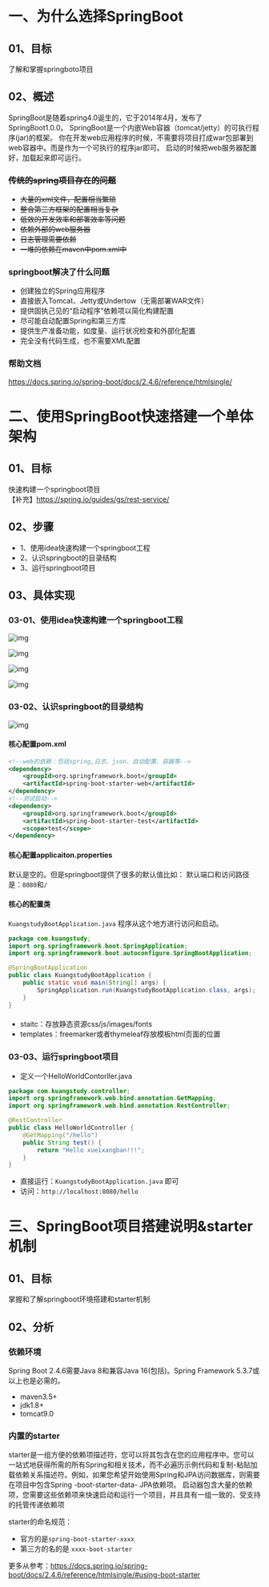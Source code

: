 # 一、为什么选择SpringBoot

## 01、目标

了解和掌握springboto项目

## 02、概述

SpringBoot是随着spring4.0诞生的，它于2014年4月，发布了SpringBoot1.0.0。
SpringBoot是一个内嵌Web容器（tomcat/jetty）的可执行程序(jar)的框架。
你在开发web应用程序的时候，不需要将项目打成war包部署到web容器中。而是作为一个可执行的程序jar即可。
启动的时候把web服务器配置好，加载起来即可运行。

<del>

### 传统的spring项目存在的问题

- 大量的xml文件，配置相当繁琐
- 整合第三方框架的配置相当复杂
- 低效的开发效率和部署效率等问题
- 依赖外部的web服务器
- 日志管理需要依赖
- 一堆的依赖在maven中pom.xml中

</del>

### springboot解决了什么问题

- 创建独立的Spring应用程序
- 直接嵌入Tomcat、Jetty或Undertow（无需部署WAR文件）
- 提供固执己见的“启动程序”依赖项以简化构建配置
- 尽可能自动配置Spring和第三方库
- 提供生产准备功能，如度量、运行状况检查和外部化配置
- 完全没有代码生成，也不需要XML配置

### 帮助文档

https://docs.spring.io/spring-boot/docs/2.4.6/reference/htmlsingle/



# 二、使用SpringBoot快速搭建一个单体架构

## 01、目标

快速构建一个springboot项目  
【补充】https://spring.io/guides/gs/rest-service/

## 02、步骤

- 1、使用idea快速构建一个springboot工程
- 2、认识springboot的目录结构
- 3、运行springboot项目

## 03、具体实现

### 03-01、使用idea快速构建一个springboot工程

![img](.\images.assets\kuangstudy28155ad5-f47c-4c2b-b6f4-ea13b2060777.png)

![img](.\images.assets\kuangstudy48090756-361c-4f97-bdee-75096e9e8e74.png)

![img](.\images.assets\kuangstudy9ee53dda-f705-4d3f-b046-a35b49646bbc.png)

![img](.\images.assets\kuangstudy23181fb1-8ffc-45e6-9926-ae495a799e74.png)

### 03-02、认识springboot的目录结构

![img](.\images.assets\kuangstudy67064ed4-28bb-4475-ba70-2ec6190be382.png)

#### 核心配置pom.xml

```xml
<!--web的依赖：包括spring,日志、json、自动配置、容器等-->
<dependency>    
    <groupId>org.springframework.boot</groupId> 
    <artifactId>spring-boot-starter-web</artifactId>
</dependency>
<!--测试启动-->
<dependency>    
    <groupId>org.springframework.boot</groupId>    
    <artifactId>spring-boot-starter-test</artifactId>
    <scope>test</scope>
</dependency>
```

#### 核心配置applicaiton.properties

默认是空的。但是springboot提供了很多的默认值比如：
默认端口和访问路径是：`8080`和`/`

#### 核心的配置类

`KuangstudyBootApplication.java` 程序从这个地方进行访问和启动。

```java
package com.kuangstudy;
import org.springframework.boot.SpringApplication;
import org.springframework.boot.autoconfigure.SpringBootApplication;

@SpringBootApplication
public class KuangstudyBootApplication {   
    public static void main(String[] args) {
        SpringApplication.run(KuangstudyBootApplication.class, args);    
    }
}
```

#### 

- staitc：存放静态资源css/js/images/fonts
- templates：freemarker或者thymeleaf存放模板html页面的位置

### 03-03、运行springboot项目

- 定义一个HelloWorldContorller.java

```java
package com.kuangstudy.controller;
import org.springframework.web.bind.annotation.GetMapping;
import org.springframework.web.bind.annotation.RestController;

@RestController
public class HelloWorldController {   
    @GetMapping("/hello")   
    public String test() {        
        return "Hello xueixangban!!!";    
    }
}
```

- 直接运行：`KuangstudyBootApplication.java` 即可
- 访问：`http://localhost:8080/hello`





# 三、SpringBoot项目搭建说明&starter机制



## 01、目标

掌握和了解springboot环境搭建和starter机制

## 02、分析

### 依赖环境

Spring Boot 2.4.6需要Java 8和兼容Java 16(包括)。Spring Framework 5.3.7或以上也是必需的。

- maven3.5+
- jdk1.8+
- tomcat9.0

### 内置的starter

starter是一组方便的依赖项描述符，您可以将其包含在您的应用程序中。您可以一站式地获得所需的所有Spring和相关技术，而不必遍历示例代码和复制-粘贴加载依赖关系描述符。例如，如果您希望开始使用Spring和JPA访问数据库，则需要在项目中包含Spring -boot-starter-data- JPA依赖项。
启动器包含大量的依赖项，您需要这些依赖项来快速启动和运行一个项目，并且具有一组一致的、受支持的托管传递依赖项

starter的命名规范：

- 官方的是`spring-boot-starter-xxxx`
- 第三方的名的是 `xxxx-boot-starter`

更多从参考：https://docs.spring.io/spring-boot/docs/2.4.6/reference/htmlsingle/#using-boot-starter

